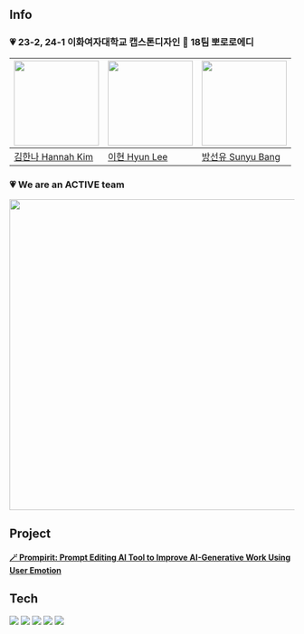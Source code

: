 ## Info
### 💗 23-2, 24-1 이화여자대학교 캡스톤디자인 🎨 18팀 뽀로로에디

| [<img src="https://avatars.githubusercontent.com/u/77625287?v=4" width="150">](https://github.com/gamddalki)| [<img src="https://avatars.githubusercontent.com/u/79395147?v=4" width="150">](https://github.com/hyuni0316) | [<img src="https://avatars.githubusercontent.com/u/80959830?v=4" width="150">](https://github.com/syou-b) |
| ----------------------------------- | ---------------------------------------| ------------------------------------- |
|[김한나 Hannah Kim](https://github.com/gamddalki)|[이현 Hyun Lee](https://github.com/hyuni0316)|[방선유 Sunyu Bang](https://github.com/syou-b)|



### 💗 We are an ACTIVE team
<img src="https://file.notion.so/f/f/36853d99-e197-46f4-8c20-2e7f9eca92dd/c5a37f16-36f0-46ef-a235-d096adf1d9fd/Untitled.png?id=115aa2a6-8770-46c4-9927-d4a0ce00d06e&table=block&spaceId=36853d99-e197-46f4-8c20-2e7f9eca92dd&expirationTimestamp=1711180800000&signature=aUPEuFn8xFJWqJqLa6O-SZsO7osjJPLq4jm1TTdlyT0&downloadName=Untitled.png" width="550">



## Project
#### [🪄 Prompirit: Prompt Editing AI Tool to Improve AI-Generative Work Using User Emotion](https://github.com/AnT-Prompirit/Prompirit)


## Tech
<img src="https://img.shields.io/badge/Python-3776AB?style=for-the-badge&logo=Python&logoColor=white"> <img src="https://img.shields.io/badge/PyTorch-EE4C2C?style=for-the-badge&logo=PyTorch&logoColor=white"> <img src="https://img.shields.io/badge/OpenCV-5C3EE8?style=for-the-badge&logo=OpenCV&logoColor=white"> <img src="https://img.shields.io/badge/OpenAI-412991?style=for-the-badge&logo=OpenAI&logoColor=white"> <img src="https://img.shields.io/badge/firebase-FFCA28?style=for-the-badge&logo=firebase&logoColor=white"> 

